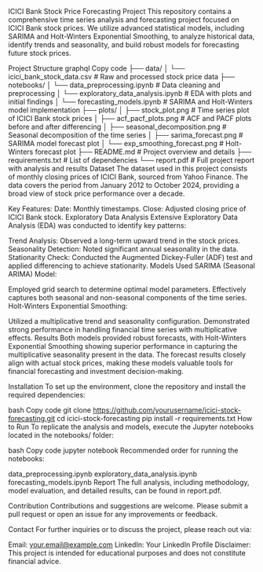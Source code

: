 ICICI Bank Stock Price Forecasting Project
This repository contains a comprehensive time series analysis and forecasting project focused on ICICI Bank stock prices. We utilize advanced statistical models, including SARIMA and Holt-Winters Exponential Smoothing, to analyze historical data, identify trends and seasonality, and build robust models for forecasting future stock prices.

Project Structure
graphql
Copy code
├── data/
│   └── icici_bank_stock_data.csv       # Raw and processed stock price data
├── notebooks/
│   └── data_preprocessing.ipynb        # Data cleaning and preprocessing
│   └── exploratory_data_analysis.ipynb # EDA with plots and initial findings
│   └── forecasting_models.ipynb        # SARIMA and Holt-Winters model implementation
├── plots/
│   ├── stock_plot.png                  # Time series plot of ICICI Bank stock prices
│   ├── acf_pacf_plots.png              # ACF and PACF plots before and after differencing
│   ├── seasonal_decomposition.png      # Seasonal decomposition of the time series
│   ├── sarima_forecast.png             # SARIMA model forecast plot
│   └── exp_smoothing_forecast.png      # Holt-Winters forecast plot
├── README.md                           # Project overview and details
├── requirements.txt                    # List of dependencies
└── report.pdf                          # Full project report with analysis and results
Dataset
The dataset used in this project consists of monthly closing prices of ICICI Bank, sourced from Yahoo Finance. The data covers the period from January 2012 to October 2024, providing a broad view of stock price performance over a decade.

Key Features:
Date: Monthly timestamps.
Close: Adjusted closing price of ICICI Bank stock.
Exploratory Data Analysis
Extensive Exploratory Data Analysis (EDA) was conducted to identify key patterns:

Trend Analysis: Observed a long-term upward trend in the stock prices.
Seasonality Detection: Noted significant annual seasonality in the data.
Stationarity Check: Conducted the Augmented Dickey-Fuller (ADF) test and applied differencing to achieve stationarity.
Models Used
SARIMA (Seasonal ARIMA) Model:

Employed grid search to determine optimal model parameters.
Effectively captures both seasonal and non-seasonal components of the time series.
Holt-Winters Exponential Smoothing:

Utilized a multiplicative trend and seasonality configuration.
Demonstrated strong performance in handling financial time series with multiplicative effects.
Results
Both models provided robust forecasts, with Holt-Winters Exponential Smoothing showing superior performance in capturing the multiplicative seasonality present in the data. The forecast results closely align with actual stock prices, making these models valuable tools for financial forecasting and investment decision-making.

Installation
To set up the environment, clone the repository and install the required dependencies:

bash
Copy code
git clone https://github.com/yourusername/icici-stock-forecasting.git
cd icici-stock-forecasting
pip install -r requirements.txt
How to Run
To replicate the analysis and models, execute the Jupyter notebooks located in the notebooks/ folder:

bash
Copy code
jupyter notebook
Recommended order for running the notebooks:

data_preprocessing.ipynb
exploratory_data_analysis.ipynb
forecasting_models.ipynb
Report
The full analysis, including methodology, model evaluation, and detailed results, can be found in report.pdf.

Contribution
Contributions and suggestions are welcome. Please submit a pull request or open an issue for any improvements or feedback.

Contact
For further inquiries or to discuss the project, please reach out via:

Email: your.email@example.com
LinkedIn: Your LinkedIn Profile
Disclaimer: This project is intended for educational purposes and does not constitute financial advice.
